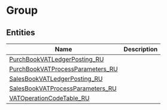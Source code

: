 
# Group


## Entities

|Name|Description|
|---|---|
|[PurchBookVATLedgerPosting_RU](PurchBookVATLedgerPosting_RU.cdm.json)||
|[PurchBookVATProcessParameters_RU](PurchBookVATProcessParameters_RU.cdm.json)||
|[SalesBookVATLedgerPosting_RU](SalesBookVATLedgerPosting_RU.cdm.json)||
|[SalesBookVATProcessParameters_RU](SalesBookVATProcessParameters_RU.cdm.json)||
|[VATOperationCodeTable_RU](VATOperationCodeTable_RU.cdm.json)||
